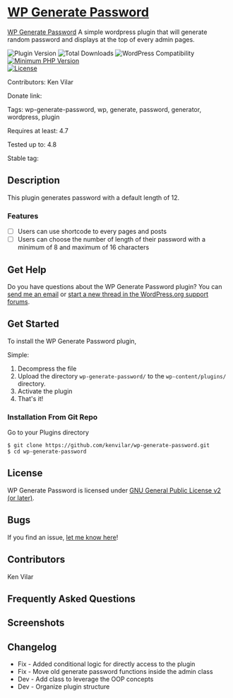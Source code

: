 # [WP Generate Password](https://wordpress.org/plugins/wp-generate-password/)
[WP Generate Password](https://wordpress.org/plugins/wp-generate-password/) A simple wordpress plugin that will generate random password and displays at the top of every admin pages.

![Plugin Version](https://img.shields.io/badge/plugin-v1.1.0-blue.svg) 
![Total Downloads](https://img.shields.io/badge/downloads-less%20than%2010-brightgreen.svg)
![WordPress Compatibility](https://img.shields.io/badge/wordpress-4.8.0%20tested-brightgreen.svg)
[![Minimum PHP Version](https://img.shields.io/badge/php-%3E=%205.2-8892BF.svg)](https://php.net/)  
[![License](https://img.shields.io/badge/license-GPL--2.0+-red.svg)](https://github.com/kenvilar/wp-generate-password/blob/master/LICENSE)

Contributors: Ken Vilar

Donate link: 

Tags: wp-generate-password, wp, generate, password, generator, wordpress, plugin

Requires at least: 4.7

Tested up to: 4.8

Stable tag:

## Description
This plugin generates password with a default length of 12.

### Features ###
* [ ] Users can use shortcode to every pages and posts
* [ ] Users can choose the number of length of their password with a minimum of 8 and maximum of 16 characters

## Get Help

Do you have questions about the WP Generate Password plugin? You can [send me an email](mailto:kenvilar@gmail.com) or [start a new thread in the WordPress.org support forums](https://wordpress.org/support/plugin/wp-generate-password#new-post).

## Get Started

To install the WP Generate Password plugin,

Simple:

1. Decompress the file
2. Upload the directory `wp-generate-password/` to the `wp-content/plugins/` directory.
3. Activate the plugin
4. That's it!

### Installation From Git Repo

Go to your Plugins directory

```
$ git clone https://github.com/kenvilar/wp-generate-password.git
$ cd wp-generate-password
```

## License

WP Generate Password is licensed under [GNU General Public License v2 (or later)](./LICENSE).

## Bugs ##
If you find an issue, [let me know here](https://github.com/kenvilar/wp-generate-password/issues?state=open)!

## Contributors

Ken Vilar

## Frequently Asked Questions

## Screenshots

## Changelog
* Fix - Added conditional logic for directly access to the plugin
* Fix - Move old generate password functions inside the admin class
* Dev - Add class to leverage the OOP concepts
* Dev - Organize plugin structure 
